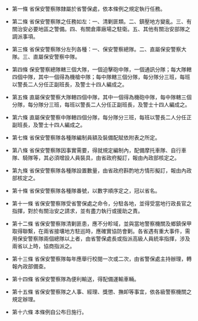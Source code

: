 * 第一條 省保安警察隊隸屬於省警保處，依本條例之規定執行任務。

* 第二條 省保安警察隊之任務如左：一、清剿匪類。二、鎮壓地方變亂。三、有關治安必要地區之警備。四、有關倉庫廠場之駐衛。五、其他有關治安部隊之調派事項。

* 第三條 省保安警察隊分左列各種：一、保安警察總隊。二、直屬保安警察大隊。三、直屬保安警察中隊。

* 第四條 保安警察總隊轄三個大隊，一個迫擊砲中隊，一個通訊分隊；每大隊轄四個中隊，其中一個得為機槍中隊；每中隊轄三個分隊，每分隊分三班，每班以警長二人分任正副班長，及警士十四人編成之。

* 第五條 直屬保安警察大隊轄四個中隊，其中一個得為機砲中隊，每中隊轄三個分隊，每分隊分三班，每班以警長二人分任正副班長，及警士十四人編成之。

* 第六條 直屬保安警察中隊轄四個分隊，每分隊分三班，每班以警長二人分任正副班長，及警士十四人編成之。

* 第七條 省保安警察隊各種隊編制員額及裝備配賦依附表之所定。

* 第八條 省保安警察隊因事實需要，得就規定編制內，配備摩托車隊、自行車隊、騎隊等，其必須增設人員裝具，由省政府擬訂，報由內政部核定之。

* 第九條 省保安警察隊各種隊設置數量，由省政府斟酌地方情形擬訂，報由內政部核定之。

* 第十條 省保安警察隊各種隊番號，以數字順序定之，冠以省名。

* 第十一條 省保安警察隊受省警保處之命令，分駐各地，並得受當地行政長官之指揮，對於有關治安之請求，並有盡力執行或援助之責。

* 第十二條 省保安警察隊清剿匪患，應不分畛域，並與當地警察機關及鄉鎮保甲取得聯繫，在兩省接壤地方駐巡時，應確實協防會剿。各省遇有重大事件，需用保安警察隊兩個總隊以上者，由省警保處長或指派高級人員統率指揮，涉及兩省以上時，協商指派之。

* 第十三條 省保安警察隊每年應舉行校閱一次或二次，由省警保處主持辦理，轉報內政部備查。

* 第十四條 省保安警察隊為便利輸送，得配備運輸車輛。

* 第十五條 省保安警察隊之人事、經理、獎懲、撫卹等事宜，依各級警察機關之規定辦理。

* 第十六條 本條例自公布日施行。

